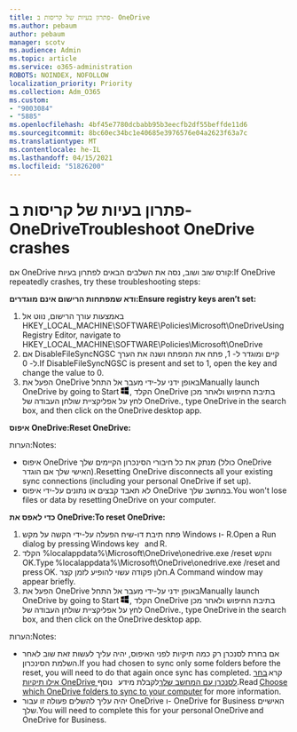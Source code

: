 ```yaml
---
title: פתרון בעיות של קריסות ב- OneDrive
ms.author: pebaum
author: pebaum
manager: scotv
ms.audience: Admin
ms.topic: article
ms.service: o365-administration
ROBOTS: NOINDEX, NOFOLLOW
localization_priority: Priority
ms.collection: Adm_O365
ms.custom:
- "9003084"
- "5885"
ms.openlocfilehash: 4bf45e7780dcbabb95b3eecfb2df55beffde11d6
ms.sourcegitcommit: 8bc60ec34bc1e40685e3976576e04a2623f63a7c
ms.translationtype: MT
ms.contentlocale: he-IL
ms.lasthandoff: 04/15/2021
ms.locfileid: "51826200"
---
```

# <a name="troubleshoot-onedrive-crashes"></a><span data-ttu-id="63736-102">פתרון בעיות של קריסות ב- OneDrive</span><span class="sxs-lookup"><span data-stu-id="63736-102">Troubleshoot OneDrive crashes</span></span>

<span data-ttu-id="63736-103">אם OneDrive קורס שוב ושוב, נסה את השלבים הבאים לפתרון בעיות:</span><span class="sxs-lookup"><span data-stu-id="63736-103">If OneDrive repeatedly crashes, try these troubleshooting steps:</span></span>

<span data-ttu-id="63736-104">**ודא שמפתחות הרישום אינם מוגדרים:**</span><span class="sxs-lookup"><span data-stu-id="63736-104">**Ensure registry keys aren’t set:**</span></span>

1. <span data-ttu-id="63736-105">באמצעות עורך הרישום, נווט אל HKEY_LOCAL_MACHINE\SOFTWARE\Policies\Microsoft\OneDrive</span><span class="sxs-lookup"><span data-stu-id="63736-105">Using Registry Editor, navigate to HKEY_LOCAL_MACHINE\SOFTWARE\Policies\Microsoft\OneDrive</span></span>
2. <span data-ttu-id="63736-106">אם DisableFileSyncNGSC קיים ומוגדר ל- 1, פתח את המפתח ושנה את הערך ל- 0.</span><span class="sxs-lookup"><span data-stu-id="63736-106">If DisableFileSyncNGSC is present and set to 1, open the key and change the value to 0.</span></span>
3. <span data-ttu-id="63736-107">הפעל את OneDrive באופן ידני על-ידי מעבר אל התחל</span><span class="sxs-lookup"><span data-stu-id="63736-107">Manually launch OneDrive by going to Start</span></span> ![הקש על מקש Windows](data:image/png;base64,iVBORw0KGgoAAAANSUhEUgAAABEAAAAOCAYAAADJ7fe0AAAAAXNSR0IArs4c6QAAAARnQU1BAACxjwv8YQUAAAAJcEhZcwAADsQAAA7EAZUrDhsAAADxSURBVDhPY/wPBAx4wR+Gd6/fM7x9/ZTh9ZuXDGdPnWE4tH0rw/UHDxlaVp9kCDCSYWABKfv35wfD+/cfGV4+fcLw5uVjhlOXzzFsX/qWYebmZAZPWWOGO2DD8ACQS9Y3e4Bcg4Y9/t94fPa/CoY4Aq8/+xik/T8TkEMxGDyGgANWwSqeobvbGSyAADIM3BwCDKXd3QyfoCLoQEGAA0xTxSWjsYMJwLHjkruU4UXSJ4YnT54x3Dh/luHmjfMMmw9wMjCDlRAGBDPgjy8fGT5//8rw9P4Thge3zzNcvXmDYevmfQzXb1xlmH/0ATADyjAAAKdWkD3ZSwNeAAAAAElFTkSuQmCC)<span data-ttu-id="63736-109">, הקלד OneDrive בתיבת החיפוש ולאחר מכן לחץ על אפליקציית שולחן העבודה של OneDrive.</span><span class="sxs-lookup"><span data-stu-id="63736-109">, type OneDrive in the search box, and then click on the OneDrive desktop app.</span></span>

<span data-ttu-id="63736-110">**איפוס OneDrive:**</span><span class="sxs-lookup"><span data-stu-id="63736-110">**Reset OneDrive:**</span></span>

<span data-ttu-id="63736-111">הערות:</span><span class="sxs-lookup"><span data-stu-id="63736-111">Notes:</span></span>

- <span data-ttu-id="63736-112">איפוס OneDrive מנתק את כל חיבורי הסינכרון הקיימים שלך (כולל OneDrive האישי שלך אם הוגדר).</span><span class="sxs-lookup"><span data-stu-id="63736-112">Resetting OneDrive disconnects all your existing sync connections (including your personal OneDrive if set up).</span></span>
- <span data-ttu-id="63736-113">לא תאבד קבצים או נתונים על-ידי איפוס OneDrive במחשב שלך.</span><span class="sxs-lookup"><span data-stu-id="63736-113">You won't lose files or data by resetting OneDrive on your computer.</span></span>

<span data-ttu-id="63736-114">**כדי לאפס את OneDrive:**</span><span class="sxs-lookup"><span data-stu-id="63736-114">**To reset OneDrive:**</span></span>

1. <span data-ttu-id="63736-115">פתח תיבת דו-שיח הפעלה על-ידי הקשה על מקש Windows ו- R.</span><span class="sxs-lookup"><span data-stu-id="63736-115">Open a Run dialog by pressing Windows key    and R.</span></span>
2. <span data-ttu-id="63736-116">הקלד %localappdata%\Microsoft\OneDrive\onedrive.exe /reset והקש OK.</span><span class="sxs-lookup"><span data-stu-id="63736-116">Type %localappdata%\Microsoft\OneDrive\onedrive.exe /reset and press OK.</span></span> <span data-ttu-id="63736-117">חלון פקודה עשוי להופיע לזמן קצר.</span><span class="sxs-lookup"><span data-stu-id="63736-117">A Command window may appear briefly.</span></span>
3. <span data-ttu-id="63736-118">הפעל את OneDrive באופן ידני על-ידי מעבר אל התחל</span><span class="sxs-lookup"><span data-stu-id="63736-118">Manually launch OneDrive by going to Start</span></span> ![הקש על מקש Windows](data:image/png;base64,iVBORw0KGgoAAAANSUhEUgAAABEAAAAOCAYAAADJ7fe0AAAAAXNSR0IArs4c6QAAAARnQU1BAACxjwv8YQUAAAAJcEhZcwAADsQAAA7EAZUrDhsAAADxSURBVDhPY/wPBAx4wR+Gd6/fM7x9/ZTh9ZuXDGdPnWE4tH0rw/UHDxlaVp9kCDCSYWABKfv35wfD+/cfGV4+fcLw5uVjhlOXzzFsX/qWYebmZAZPWWOGO2DD8ACQS9Y3e4Bcg4Y9/t94fPa/CoY4Aq8/+xik/T8TkEMxGDyGgANWwSqeobvbGSyAADIM3BwCDKXd3QyfoCLoQEGAA0xTxSWjsYMJwLHjkruU4UXSJ4YnT54x3Dh/luHmjfMMmw9wMjCDlRAGBDPgjy8fGT5//8rw9P4Thge3zzNcvXmDYevmfQzXb1xlmH/0ATADyjAAAKdWkD3ZSwNeAAAAAElFTkSuQmCC)<span data-ttu-id="63736-120">, הקלד OneDrive בתיבת החיפוש ולאחר מכן לחץ על אפליקציית שולחן העבודה של OneDrive.</span><span class="sxs-lookup"><span data-stu-id="63736-120">, type OneDrive in the search box, and then click on the OneDrive desktop app.</span></span>

<span data-ttu-id="63736-121">הערות:</span><span class="sxs-lookup"><span data-stu-id="63736-121">Notes:</span></span>

- <span data-ttu-id="63736-122">אם בחרת לסנכרן רק כמה תיקיות לפני האיפוס, יהיה עליך לעשות זאת שוב לאחר השלמת הסינכרון.</span><span class="sxs-lookup"><span data-stu-id="63736-122">If you had chosen to sync only some folders before the reset, you will need to do that again once sync has completed.</span></span> <span data-ttu-id="63736-123">קרא [בחר אילו תיקיות OneDrive לסנכרן עם המחשב שלך](https://support.office.com/article/98b8b011-8b94-419b-aa95-a14ff2415e85)לקבלת מידע   נוסף.</span><span class="sxs-lookup"><span data-stu-id="63736-123">Read [Choose which OneDrive folders to sync to your computer](https://support.office.com/article/98b8b011-8b94-419b-aa95-a14ff2415e85) for more information.</span></span>
- <span data-ttu-id="63736-124">יהיה עליך להשלים פעולה זו עבור OneDrive ו- OneDrive for Business האישיים שלך.</span><span class="sxs-lookup"><span data-stu-id="63736-124">You will need to complete this for your personal OneDrive and OneDrive for Business.</span></span>